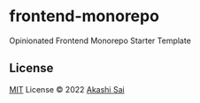 # frontend-monorepo

Opinionated Frontend Monorepo Starter Template

## License

[MIT](./LICENSE) License © 2022 [Akashi Sai](https://github.com/akashigakki)

